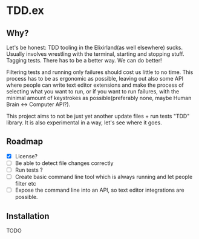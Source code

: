 # TDD.ex

## Why?

Let's be honest: TDD tooling in the Elixirland(as well elsewhere) sucks. Usually involves wrestling with the terminal, starting and stopping stuff. Tagging tests. There has to be a better way. We can do better!

Filtering tests and running only failures should cost us little to no time. This process has to be as ergonomic as possible, leaving out also some API where people can write text editor extensions and make the process of selecting what you want to run, or if you want to run failures, with the minimal amount of keystrokes as possible(preferably none, maybe Human Brain <-> Computer API?).

This project aims to not be just yet another update files + run tests "TDD" library. It is also experimental in a way, let's see where it goes.

## Roadmap

- [x] License?
- [ ] Be able to detect file changes correctly
- [ ] Run tests ?
- [ ] Create basic command line tool which is always running and let people filter etc
- [ ] Expose the command line into an API, so text editor integrations are possible.

## Installation

TODO